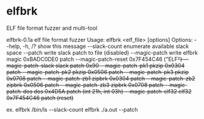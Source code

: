 # elfbrk
<p>
ELF file format fuzzer and multi-tool

elfbrk-0.1a elf file format fuzzer
Usage: elfbrk <elf_file> [options]
Options:
  --help, -h, /?      show this message
  --slack-count       enumerate available slack space
  --patch             write slack patch to file (disabled)
  --magic-patch       write elfbrk magic 0xBADC0DE0 patch
     --magic-patch-reset     0x7F454C46 ("ELF<DEL>")
     --magic-patch-slack     slack patch 0x90
     --magic-patch-pk1       pkzip 0x0304 patch
     --magic-patch-pk2       pkzip 0x0506 patch
     --magic-patch-pk3       pkzip 0x0708 patch
     --magic-patch-zb1       zipbrk 0x0304 patch
     --magic-patch-zb2       zipbrk 0x0506 patch
     --magic-patch-zb3       zipbrk 0x0708 patch
     --magic-patch-dos       dos 0x4D5A patch (int 21h, int 03h)
     --magic-patch-elf32     elf32 0x7F454C46 patch (reset)

ex.
  elfbrk /bin/ls --slack-count
  elfbrk ./a.out --patch
  </p>
